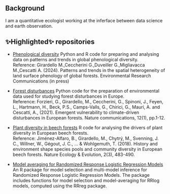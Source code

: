 ## Background 
I am a quantitative ecologist working at the inferface between data science and earth observation.

<!--
**drmarcogir/drmarcogir** is a ✨ _special_ ✨ repository because its `README.md` (this file) appears on your GitHub profile.

Here are some ideas to get you started:

- 🔭 I’m currently working on ...
- 🌱 I’m currently learning ...
- 👯 I’m looking to collaborate on ...
- 🤔 I’m looking for help with ...
- 💬 Ask me about ...
- 📫 How to reach me: ...
- 😄 Pronouns: ...
- ⚡ Fun fact: ...
-->

## ✨Highlighted✨ repositories
- [Phenological diversity](https://github.com/drmarcogir/phenology/) Python and R code for preparing and analysing data on patterns and trends in global phenological diversity.<br> Reference: Girardello M.,Ceccherini G.,Duveiller G.,Migliavacca M.,Cescatti A. (2024). Patterns and trends in the spatial heterogeneity of land surface phenology of global forests. Environmental Research Communications (in press)  

- [Forest disturbances](https://github.com/drmarcogir/ForestAtRisk) Python code for the preparation of environmental data used for studying forest disturbances in Europe.<br> Reference: Forzieri, G., Girardello, M., Ceccherini, G., Spinoni, J., Feyen, L., Hartmann, H., Beck, P.S., Camps-Valls, G., Chirici, G., Mauri, A. and Cescatti, A., (2021). Emergent vulnerability to climate-driven disturbances in European forests. Nature communications, 12(1), pp.1-12.

- [Plant diversity in beech forests](https://github.com/drmarcogir/fagus) R code for analysing the drivers of plant diversity in European beech forests.<br> Reference: Jiménez-Alfaro, B., Girardello, M., Chytrý, M., Svenning, J. C., Willner, W., Gégout, J. C., ... & Wohlgemuth, T. (2018). History and environment shape species pools and community diversity in European beech forests. Nature Ecology & Evolution, 2(3), 483-490.

- [Model averaging for Randomized Response Logistic Regression Models](https://github.com/drmarcogir/rrtmodavg) An R package for model selection and multi-model inference for Randomized Response Logistic Regression Models. The package includes functions for model selection and model-averaging for RRlog models, computed using the RRreg package.
